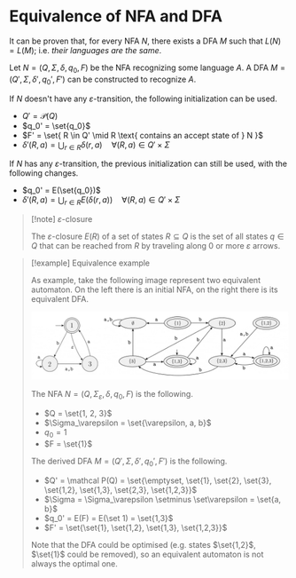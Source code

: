 # Equivalence of NFA and DFA

It can be proven that, for every NFA $N$, there exists a DFA $M$ such that $L(N) = L(M)$; i.e. *their languages are the same*.

Let $N = (Q, \Sigma, \delta, q_0, F)$ be the NFA recognizing some language $A$. A DFA $M = (Q', \Sigma, \delta', q_0', F')$ can be constructed to recognize $A$.

If $N$ doesn't have any $\varepsilon$-transition, the following initialization can be used.

- $Q' = \mathcal P(Q)$
- $q_0' = \set{q_0}$
- $F' = \set{ R \in Q' \mid R \text{ contains an accept state of } N }$
- $\delta'(R, a) = \bigcup_{r \in R} \delta(r, a) \quad \forall(R,a) \in Q' \times \Sigma$

If $N$ has any $\varepsilon$-transition, the previous initialization can still be used, with the following changes.

- $q_0' = E(\set{q_0})$
- $\delta'(R, a) = \bigcup_{r \in R} E(\delta(r, a)) \quad \forall(R,a) \in Q' \times \Sigma$

> [!note] $\varepsilon$-closure
> 
> The $\varepsilon$-closure $E(R)$ of a set of states $R \subseteq Q$ is the set of all states $q \in Q$ that can be reached from $R$ by traveling along 0 or more $\varepsilon$ arrows.

> [!example] Equivalence example
> 
> As example, take the following image represent two equivalent automaton. On the left there is an initial NFA, on the right there is its equivalent DFA.
> 
> ![Automaton - Equivalence NFA](assets/Automaton%20-%20Equivalence%20NFA.jpg)
> 
> The NFA $N = (Q, \Sigma_\varepsilon, \delta, q_0, F)$ is the following.
> 
> - $Q = \set{1, 2, 3}$
> - $\Sigma_\varepsilon = \set{\varepsilon, a, b}$
> - $q_0 = 1$
> - $F = \set{1}$
> 
> The derived DFA $M = (Q', \Sigma, \delta', q_0', F')$ is the following.
> 
> - $Q' = \mathcal P(Q) = \set{\emptyset, \set{1}, \set{2}, \set{3}, \set{1,2}, \set{1,3}, \set{2,3}, \set{1,2,3}}$
> - $\Sigma = \Sigma_\varepsilon \setminus \set\varepsilon = \set{a, b}$
> - $q_0' = E(F) = E(\set 1) = \set{1,3}$
> - $F' = \set{\set{1}, \set{1,2}, \set{1,3}, \set{1,2,3}}$
> 
> Note that the DFA could be optimised (e.g. states $\set{1,2}$, $\set{1}$ could be removed), so an equivalent automaton is not always the optimal one.
